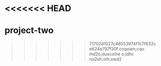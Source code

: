 <<<<<<< HEAD
=======
# project-two
>>>>>>> 71702d1027c46553974f1c7f632ce624e797f30f
cnqoien;cqo ihd2o;duxcoihe o;idhc roi2eh;oih;xwd2   